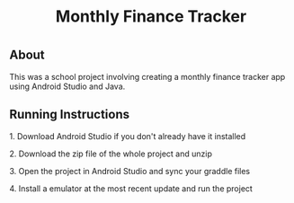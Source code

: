 ## <h1 align="center"> Monthly Finance Tracker <h1>


## About
<p>This was a school project involving creating a monthly finance tracker app using Android Studio and Java.</p>

## Running Instructions
<p>1. Download Android Studio if you don't already have it installed </p>
<p>2. Download the zip file of the whole project and unzip</p>
<p>3. Open the project in Android Studio and sync your graddle files</p>
<p>4. Install a emulator at the most recent update and run the project</p>




